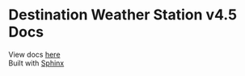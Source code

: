 # Destination Weather Station v4.5 Docs
View docs [here](https://destination-space.gitlab.io/ds-weather-station-v4.5/)<br>
Built with [Sphinx](https://www.sphinx-doc.org/en/master/)